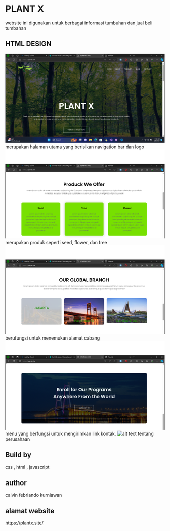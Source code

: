 # PLANT X

website ini digunakan untuk berbagai informasi tumbuhan dan jual beli tumbahan

## HTML DESIGN 
![alt text](/img/home.png)
merupakan halaman utama yang berisikan navigation bar dan logo
![alt text](img/produk.png)
merupakan produk seperti seed, flower, dan tree
![alt text](img/cabang.png)
berufungsi untuk menemukan alamat cabang 
![alt text](img/kontak.png)
menu yang berfungsi untuk mengirimkan link kontak.
![alt text](img/about.png.png)
tentang perusahaan 

## Build by 
css , html , javascript

## author
calvin febriando kurniawan



## alamat website
https://plantx.site/


